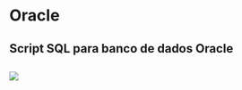 # Oracle
<h2>Script SQL para banco de dados Oracle<h2>
<img src="https://drive.google.com/file/d/1TBkZiGJZBWwdKuXdJPX21z65hFQfJYH9/view?usp=sharing">

